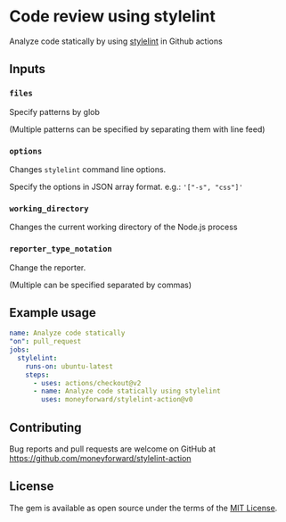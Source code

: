 # Code review using stylelint

Analyze code statically by using [stylelint](https://stylelint.io/) in Github actions

## Inputs

### `files`

Specify patterns by glob

(Multiple patterns can be specified by separating them with line feed)

### `options`

Changes `stylelint` command line options.

Specify the options in JSON array format.
e.g.: `'["-s", "css"]'`

### `working_directory`

Changes the current working directory of the Node.js process

### `reporter_type_notation`

Change the reporter.

(Multiple can be specified separated by commas)

## Example usage

```yaml
name: Analyze code statically
"on": pull_request
jobs:
  stylelint:
    runs-on: ubuntu-latest
    steps:
      - uses: actions/checkout@v2
      - name: Analyze code statically using stylelint
        uses: moneyforward/stylelint-action@v0
```

## Contributing
Bug reports and pull requests are welcome on GitHub at https://github.com/moneyforward/stylelint-action

## License
The gem is available as open source under the terms of the [MIT License](https://opensource.org/licenses/MIT).

